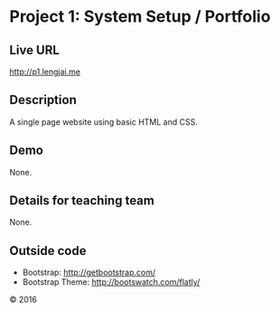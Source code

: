 # Project 1: System Setup / Portfolio

## Live URL
<http://p1.lengjai.me>

## Description
A single page website using basic HTML and CSS.

## Demo
None.

## Details for teaching team
None.

## Outside code
* Bootstrap: http://getbootstrap.com/
* Bootstrap Theme: http://bootswatch.com/flatly/

&copy; 2016
